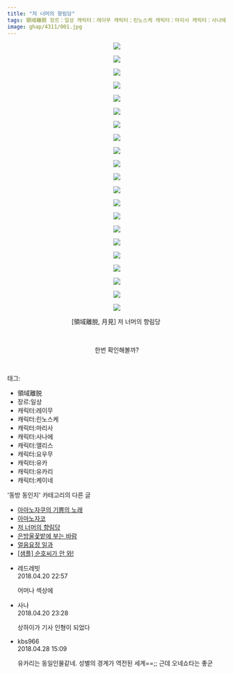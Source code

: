 ```yaml
---
title: "저 너머의 향림당"
tags: 領域離脱 장르：일상 캐릭터：레이무 캐릭터：린노스케 캐릭터：마리사 캐릭터：사나에 캐릭터：앨리스 캐릭터：요우무 캐릭터：유카 캐릭터：유카리 캐릭터：케이네 月見 동방_동인지
image: ghap/4311/001.jpg
---
```

<div class="article">
<p style="text-align: center; clear: none; float: none;"><img src="{{ site.nasurl }}/ghap/4311/001.jpg"/></p>
<p style="text-align: center; clear: none; float: none;"><img src="{{ site.nasurl }}/ghap/4311/002.jpg"/></p>
<p style="text-align: center; clear: none; float: none;"><img src="{{ site.nasurl }}/ghap/4311/003.jpg"/></p>
<p style="text-align: center; clear: none; float: none;"><img src="{{ site.nasurl }}/ghap/4311/004.jpg"/></p>
<p style="text-align: center; clear: none; float: none;"><img src="{{ site.nasurl }}/ghap/4311/005.jpg"/></p>
<p style="text-align: center; clear: none; float: none;"><img src="{{ site.nasurl }}/ghap/4311/006.jpg"/></p>
<p style="text-align: center; clear: none; float: none;"><img src="{{ site.nasurl }}/ghap/4311/007.jpg"/></p>
<p style="text-align: center; clear: none; float: none;"><img src="{{ site.nasurl }}/ghap/4311/008.jpg"/></p>
<p style="text-align: center; clear: none; float: none;"><img src="{{ site.nasurl }}/ghap/4311/009.jpg"/></p>
<p style="text-align: center; clear: none; float: none;"><img src="{{ site.nasurl }}/ghap/4311/010.jpg"/></p>
<p style="text-align: center; clear: none; float: none;"><img src="{{ site.nasurl }}/ghap/4311/011.jpg"/></p>
<p style="text-align: center; clear: none; float: none;"><img src="{{ site.nasurl }}/ghap/4311/012.jpg"/></p>
<p style="text-align: center; clear: none; float: none;"><img src="{{ site.nasurl }}/ghap/4311/013.jpg"/></p>
<p style="text-align: center; clear: none; float: none;"><img src="{{ site.nasurl }}/ghap/4311/014.jpg"/></p>
<p style="text-align: center; clear: none; float: none;"><img src="{{ site.nasurl }}/ghap/4311/015.jpg"/></p>
<p style="text-align: center; clear: none; float: none;"><img src="{{ site.nasurl }}/ghap/4311/016.jpg"/></p>
<p style="text-align: center; clear: none; float: none;"><img src="{{ site.nasurl }}/ghap/4311/017.jpg"/></p>
<p style="text-align: center; clear: none; float: none;"><img src="{{ site.nasurl }}/ghap/4311/018.jpg"/></p>
<p style="text-align: center; clear: none; float: none;"><img src="{{ site.nasurl }}/ghap/4311/019.jpg"/></p>
<p style="text-align: center; clear: none; float: none;"><img src="{{ site.nasurl }}/ghap/4311/020.jpg"/></p>
<p style="text-align: center; clear: none; float: none;"><img src="{{ site.nasurl }}/ghap/4311/021.jpg"/></p>
<p style="text-align: center; clear: none; float: none;">[領域離脱, 月見] 저 너머의 향림당 </p>
<p style="text-align: center; clear: none; float: none;"><br/></p>
<p style="text-align: center; clear: none; float: none;">한번 확인해볼까?</p>
<p><br/></p>
</div><div class="tagTrail">
<p>태그: </p>
<ul>
<li>領域離脱</li>
<li>장르:일상</li>
<li>캐릭터:레이무</li>
<li>캐릭터:린노스케</li>
<li>캐릭터:마리사</li>
<li>캐릭터:사나에</li>
<li>캐릭터:앨리스</li>
<li>캐릭터:요우무</li>
<li>캐릭터:유카</li>
<li>캐릭터:유카리</li>
<li>캐릭터:케이네</li>
</ul>
</div><div class="another">
<p>'동방 동인지' 카테고리의 다른 글</p>
<ul>
<li><a href="/2018-04-24-ghap_4324">아마노자쿠의 기쁨의 노래</a></li>
<li><a href="/2018-04-20-ghap_4312">아마노자코</a></li>
<li><a href="/2018-04-20-ghap_4311">저 너머의 향림당</a></li>
<li><a href="/2018-04-18-ghap_4303">은방울꽃밭에 부는 바람</a></li>
<li><a href="/2018-04-18-ghap_4302">얼음요정 일과</a></li>
<li><a href="/2018-04-18-ghap_4297">[샘플] 순호씨가 안 와!</a></li>
</ul>
</div><div class="cb_module cb_fluid">
<div class="cb_wrt cb_profile">
<div class="comment">
<ul>
<li class="cb_thumb_off" id="comment15242385">
<div class="cb_comment_area">
<div class="cb_info_area">
<div class="cb_section">
<span class="cb_nick_name">레드레빗</span>
</div>
<div class="cb_section">
<span class="cb_date">2018.04.20 22:57 </span>
</div>
</div>
<div class="cb_dsc_comment">
<p class="cb_dsc">
											어머나 섹상에
										</p>
</div>
</div></li>
<li class="cb_thumb_off" id="comment15242397">
<div class="cb_comment_area">
<div class="cb_info_area">
<div class="cb_section">
<span class="cb_nick_name">사나</span>
</div>
<div class="cb_section">
<span class="cb_date">2018.04.20 23:28 </span>
</div>
</div>
<div class="cb_dsc_comment">
<p class="cb_dsc">
											상하이가 기사 인형이 되었다
										</p>
</div>
</div></li>
<li class="cb_thumb_off" id="comment15246589">
<div class="cb_comment_area">
<div class="cb_info_area">
<div class="cb_section">
<span class="cb_nick_name">kbs966</span>
</div>
<div class="cb_section">
<span class="cb_date">2018.04.28 15:09 </span>
</div>
</div>
<div class="cb_dsc_comment">
<p class="cb_dsc">
											유카리는 동일인물같네. 성별의 경계가 역전된 세계==;; 근데 오네쇼타는 좋군
										</p>
</div>
</div></li>
</ul>
</div>
</div><!-- commentList close -->
</div>